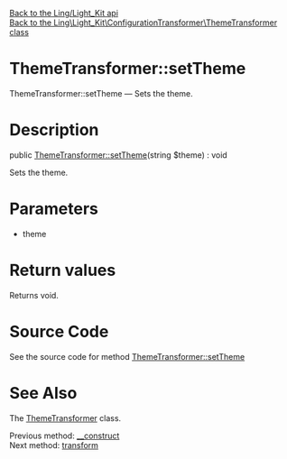 [Back to the Ling/Light_Kit api](https://github.com/lingtalfi/Light_Kit/blob/master/doc/api/Ling/Light_Kit.md)<br>
[Back to the Ling\Light_Kit\ConfigurationTransformer\ThemeTransformer class](https://github.com/lingtalfi/Light_Kit/blob/master/doc/api/Ling/Light_Kit/ConfigurationTransformer/ThemeTransformer.md)


ThemeTransformer::setTheme
================



ThemeTransformer::setTheme — Sets the theme.




Description
================


public [ThemeTransformer::setTheme](https://github.com/lingtalfi/Light_Kit/blob/master/doc/api/Ling/Light_Kit/ConfigurationTransformer/ThemeTransformer/setTheme.md)(string $theme) : void




Sets the theme.




Parameters
================


- theme

    


Return values
================

Returns void.








Source Code
===========
See the source code for method [ThemeTransformer::setTheme](https://github.com/lingtalfi/Light_Kit/blob/master/ConfigurationTransformer/ThemeTransformer.php#L34-L37)


See Also
================

The [ThemeTransformer](https://github.com/lingtalfi/Light_Kit/blob/master/doc/api/Ling/Light_Kit/ConfigurationTransformer/ThemeTransformer.md) class.

Previous method: [__construct](https://github.com/lingtalfi/Light_Kit/blob/master/doc/api/Ling/Light_Kit/ConfigurationTransformer/ThemeTransformer/__construct.md)<br>Next method: [transform](https://github.com/lingtalfi/Light_Kit/blob/master/doc/api/Ling/Light_Kit/ConfigurationTransformer/ThemeTransformer/transform.md)<br>

